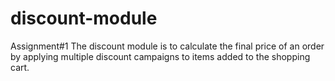# discount-module
Assignment#1 The discount module is to calculate the final price of an order by applying multiple discount campaigns to items added to the shopping cart.
